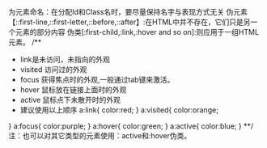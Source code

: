 为元素命名：在分配Id和Class名时，要尽量保持名字与表现方式无关
伪元素【::first-line,::first-letter,::before,::after】:在HTML中并不存在，它们只是另一个元素的部分内容
伪类[:first-child,:link,:hover and so on]:则应用于一组HTML元素。
/**
* link是未访问，未指向的外观
* visited 访问过的外观
* focus 获得焦点时的外观,一般通过tab键来激活。
* hover 鼠标放在链接上面时的外观
* active 鼠标点下未散开时的外观
* 建议使用以上顺序
a:link{
	color:red;
}
a:visited{
	color:orange;

}
a:focus{
	color:purple;
}
a:hover{
	color:green;
}
a:active{
	color:blue;
}
**/
注：也可以对其它类型的元素使用：active和:hover伪类。
